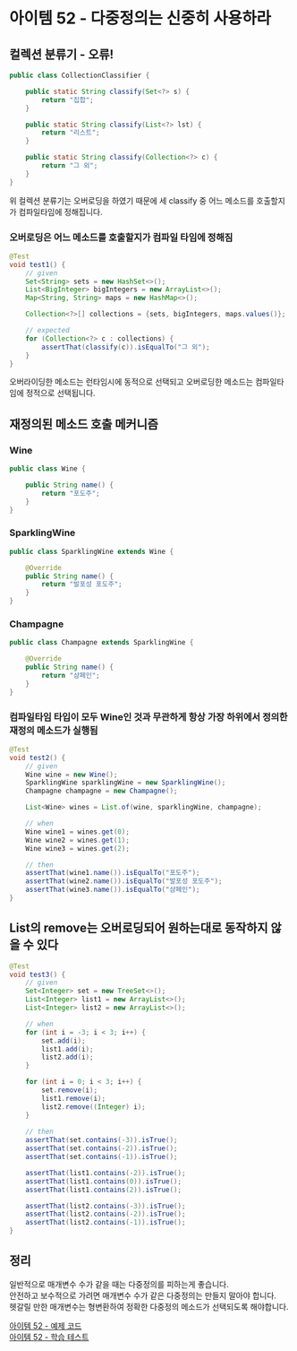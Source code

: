 # 아이템 52 - 다중정의는 신중히 사용하라

## 컬렉션 분류기 - 오류!

````java
public class CollectionClassifier {

    public static String classify(Set<?> s) {
        return "집합";
    }

    public static String classify(List<?> lst) {
        return "리스트";
    }

    public static String classify(Collection<?> c) {
        return "그 외";
    }
}
````

위 컬렉션 분류기는 오버로딩을 하였기 때문에 세 classify 중 어느 메소드를 호출할지가 컴파일타임에 정해집니다.     

### 오버로딩은 어느 메소드를 호출할지가 컴파일 타임에 정해짐

````java
@Test
void test1() {
    // given
    Set<String> sets = new HashSet<>();
    List<BigInteger> bigIntegers = new ArrayList<>();
    Map<String, String> maps = new HashMap<>();

    Collection<?>[] collections = {sets, bigIntegers, maps.values()};

    // expected
    for (Collection<?> c : collections) {
        assertThat(classify(c)).isEqualTo("그 외");
    }
}
````

오버라이딩한 메소드는 런타임시에 동적으로 선택되고 오버로딩한 메소드는 컴파일타임에 정적으로 선택됩니다.     

## 재정의된 메소드 호출 메커니즘

### Wine

````java
public class Wine {

    public String name() {
        return "포도주";
    }
}
````

### SparklingWine

````java
public class SparklingWine extends Wine {

    @Override
    public String name() {
        return "발포성 포도주";
    }
}
````

### Champagne

````java
public class Champagne extends SparklingWine {

    @Override
    public String name() {
        return "샴페인";
    }
}
````

### 컴파일타임 타입이 모두 Wine인 것과 무관하게 항상 가장 하위에서 정의한 재정의 메소드가 실행됨

````java
@Test
void test2() {
    // given
    Wine wine = new Wine();
    SparklingWine sparklingWine = new SparklingWine();
    Champagne champagne = new Champagne();

    List<Wine> wines = List.of(wine, sparklingWine, champagne);

    // when
    Wine wine1 = wines.get(0);
    Wine wine2 = wines.get(1);
    Wine wine3 = wines.get(2);

    // then
    assertThat(wine1.name()).isEqualTo("포도주");
    assertThat(wine2.name()).isEqualTo("발포성 포도주");
    assertThat(wine3.name()).isEqualTo("샴페인");
}
````

## List의 remove는 오버로딩되어 원하는대로 동작하지 않을 수 있다

````java
@Test
void test3() {
    // given
    Set<Integer> set = new TreeSet<>();
    List<Integer> list1 = new ArrayList<>();
    List<Integer> list2 = new ArrayList<>();

    // when
    for (int i = -3; i < 3; i++) {
        set.add(i);
        list1.add(i);
        list2.add(i);
    }

    for (int i = 0; i < 3; i++) {
        set.remove(i);
        list1.remove(i);
        list2.remove((Integer) i);
    }
  
    // then
    assertThat(set.contains(-3)).isTrue();
    assertThat(set.contains(-2)).isTrue();
    assertThat(set.contains(-1)).isTrue();

    assertThat(list1.contains(-2)).isTrue();
    assertThat(list1.contains(0)).isTrue();
    assertThat(list1.contains(2)).isTrue();

    assertThat(list2.contains(-3)).isTrue();
    assertThat(list2.contains(-2)).isTrue();
    assertThat(list2.contains(-1)).isTrue();
}
````

## 정리

일반적으로 매개변수 수가 같을 때는 다중정의를 피하는게 좋습니다.     
안전하고 보수적으로 가려면 매개변수 수가 같은 다중정의는 만들지 말아야 합니다.         
헷갈릴 만한 매개변수는 형변환하여 정확한 다중정의 메소드가 선택되도록 해야합니다.     

[아이템 52 - 예제 코드](https://github.com/320Hwany/EffectiveJava/tree/main/src/main/java/effective/chapter8/item52)                                                                                      
[아이템 52 - 학습 테스트](https://github.com/320Hwany/EffectiveJava/tree/main/src/test/java/effective/chapter8/item52)       